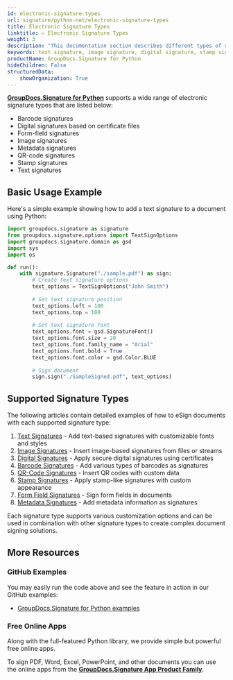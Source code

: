 ```yaml
---
id: electronic-signature-types
url: signature/python-net/electronic-signature-types
title: Electronic Signature Types
linktitle: ✍️ Electronic Signature Types
weight: 3
description: "This documentation section describes different types of signatures implemented for signing, updating, deleting, searching and verifying with GroupDocs.Signature for Python"
keywords: text signature, image signature, digital signature, stamp signature, barcode signature, qr-code signatures, form-field signature, metadata signature, python signature examples
productName: GroupDocs.Signature for Python
hideChildren: False
structuredData:
    showOrganization: True
---
```

[**GroupDocs.Signature for Python**](https://products.groupdocs.com/signature/python) supports a wide range of electronic signature types that are listed below:

* Barcode signatures
* Digital signatures based on certificate files
* Form-field signatures
* Image signatures
* Metadata signatures
* QR-code signatures
* Stamp signatures
* Text signatures

## Basic Usage Example

Here's a simple example showing how to add a text signature to a document using Python:

```python
import groupdocs.signature as signature
from groupdocs.signature.options import TextSignOptions
import groupdocs.signature.domain as gsd
import sys 
import os

def run():
    with signature.Signature("./sample.pdf") as sign:
        # Create text signature options
        text_options = TextSignOptions("John Smith")
        
        # Set text signature position
        text_options.left = 100
        text_options.top = 100
        
        # Set text signature font
        text_options.font = gsd.SignatureFont()
        text_options.font.size = 20
        text_options.font.family_name = "Arial"
        text_options.font.bold = True
        text_options.font.color = gsd.Color.BLUE
        
        # Sign document
        sign.sign("./SampleSigned.pdf", text_options)
```

## Supported Signature Types

The following articles contain detailed examples of how to eSign documents with each supported signature type:

1. [Text Signatures](esign-document-with-text-signature.md) - Add text-based signatures with customizable fonts and styles
2. [Image Signatures](esign-document-with-image-signature.md) - Insert image-based signatures from files or streams
3. [Digital Signatures](esign-document-with-digital-signature.md) - Apply secure digital signatures using certificates
4. [Barcode Signatures](esign-document-with-barcode-signature.md) - Add various types of barcodes as signatures
5. [QR-Code Signatures](esign-document-with-qr-code-signature.md) - Insert QR codes with custom data
6. [Stamp Signatures](esign-document-with-stamp-signature.md) - Apply stamp-like signatures with custom appearance
7. [Form Field Signatures](esign-document-with-form-field-signature.md) - Sign form fields in documents
8. [Metadata Signatures](esign-document-with-metadata-signature.md) - Add metadata information as signatures

Each signature type supports various customization options and can be used in combination with other signature types to create complex document signing solutions.

## More Resources

### GitHub Examples

You may easily run the code above and see the feature in action in our GitHub examples:

* [GroupDocs.Signature for Python examples](https://github.com/groupdocs-signature/GroupDocs.Signature-for-Python)


### Free Online Apps

Along with the full-featured Python library, we provide simple but powerful free online apps.

To sign PDF, Word, Excel, PowerPoint, and other documents you can use the online apps from the **[GroupDocs.Signature App Product Family](https://products.groupdocs.app/signature/family)**.
